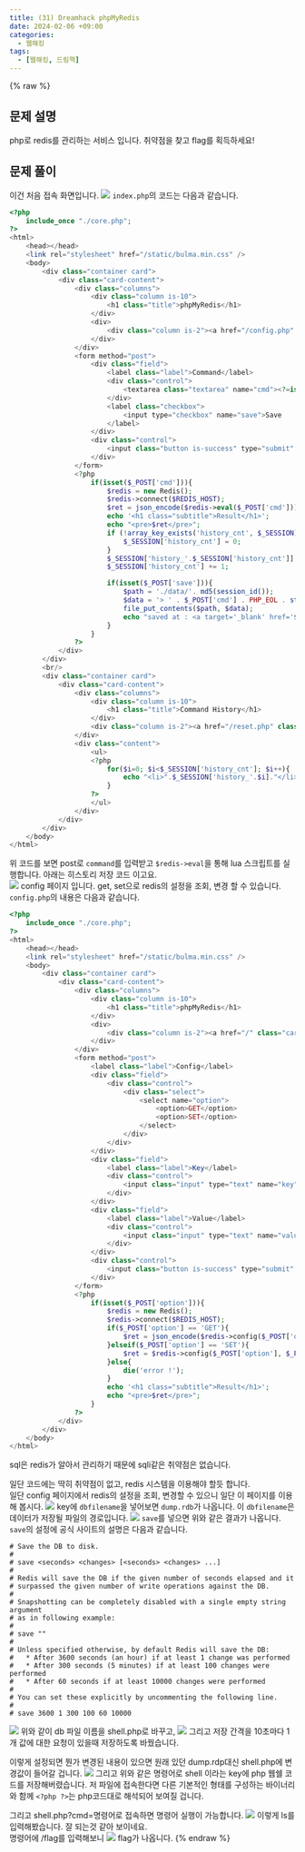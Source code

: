```yaml
---
title: (31) Dreamhack phpMyRedis
date: 2024-02-06 +09:00
categories:
  - 웹해킹
tags:
  - [웹해킹, 드림핵]
---
```

{% raw %}
## 문제 설명
php로 redis를 관리하는 서비스 입니다.
취약점을 찾고 flag를 획득하세요!

## 문제 풀이
이건 처음 접속 화면입니다.
![](https://kyuyeop.github.io/assets/img/post/31/1.png)
`index.php`의 코드는 다음과 같습니다.
```php
<?php
    include_once "./core.php";
?>
<html>
    <head></head>
    <link rel="stylesheet" href="/static/bulma.min.css" />
    <body>
        <div class="container card">
            <div class="card-content">
                <div class="columns">
                    <div class="column is-10">
                        <h1 class="title">phpMyRedis</h1>
                    </div>
                    <div>
                        <div class="column is-2"><a href="/config.php" class="card-footer-item">Config</a></div>
                    </div>
                </div>
                <form method="post">
                    <div class="field">
                        <label class="label">Command</label>
                        <div class="control">
                            <textarea class="textarea" name="cmd"><?=isset($_POST['cmd'])?$_POST['cmd']:'return 1;'?></textarea>
                        </div>
                        <label class="checkbox">
                            <input type="checkbox" name="save">Save
                        </label>
                    </div>
                    <div class="control">
                        <input class="button is-success" type="submit" value="submit">
                    </div>
                </form>
                <?php 
                    if(isset($_POST['cmd'])){
                        $redis = new Redis();
                        $redis->connect($REDIS_HOST);
                        $ret = json_encode($redis->eval($_POST['cmd']));
                        echo '<h1 class="subtitle">Result</h1>';
                        echo "<pre>$ret</pre>";
                        if (!array_key_exists('history_cnt', $_SESSION)) {
                            $_SESSION['history_cnt'] = 0;
                        }
                        $_SESSION['history_'.$_SESSION['history_cnt']] = $_POST['cmd'];
                        $_SESSION['history_cnt'] += 1;

                        if(isset($_POST['save'])){
                            $path = './data/'. md5(session_id());
                            $data = '> ' . $_POST['cmd'] . PHP_EOL . str_repeat('-',50) . PHP_EOL . $ret;
                            file_put_contents($path, $data);
                            echo "saved at : <a target='_blank' href='$path'>$path</a>";
                        }
                    }
                ?>
            </div>
        </div>
        <br/>
        <div class="container card">
            <div class="card-content">
                <div class="columns">
                    <div class="column is-10">
                        <h1 class="title">Command History</h1>
                    </div>
                    <div class="column is-2"><a href="/reset.php" class="card-footer-item">Reset</a></div>
                </div>
                <div class="content">
                    <ul>
                    <?php
                        for($i=0; $i<$_SESSION['history_cnt']; $i++){
                            echo "<li>".$_SESSION['history_'.$i]."</li>";
                        }
                    ?>
                    </ul>
                </div>
            </div>
        </div>
    </body>
</html>
```
위 코드를 보면 post로 `command`를 입력받고 `$redis->eval`을 통해 lua 스크립트를 실행합니다. 아래는 히스토리 저장 코드 이고요.  
![](https://kyuyeop.github.io/assets/img/post/31/2.png)
config 페이지 입니다. get, set으로 redis의 설정을 조회, 변경 할 수 있습니다. `config.php`의 내용은 다음과 같습니다.
```php
<?php
    include_once "./core.php";
?>
<html>
    <head></head>
    <link rel="stylesheet" href="/static/bulma.min.css" />
    <body>
        <div class="container card">
            <div class="card-content">
                <div class="columns">
                    <div class="column is-10">
                        <h1 class="title">phpMyRedis</h1>
                    </div>
                    <div>
                        <div class="column is-2"><a href="/" class="card-footer-item">Command</a></div>
                    </div>
                </div>
                <form method="post">
                    <label class="label">Config</label>
                    <div class="field">
                        <div class="control">
                            <div class="select">
                                <select name="option">
                                    <option>GET</option>
                                    <option>SET</option>
                                </select>
                            </div>
                        </div>
                    </div>
                    <div class="field">
                        <label class="label">Key</label>
                        <div class="control">
                            <input class="input" type="text" name="key">
                        </div>
                    </div>
                    <div class="field">
                        <label class="label">Value</label>
                        <div class="control">
                            <input class="input" type="text" name="value">
                        </div>
                    </div>
                    <div class="control">
                        <input class="button is-success" type="submit" value="submit">
                    </div>
                </form>
                <?php 
                    if(isset($_POST['option'])){
                        $redis = new Redis();
                        $redis->connect($REDIS_HOST);
                        if($_POST['option'] == 'GET'){
                            $ret = json_encode($redis->config($_POST['option'], $_POST['key']));
                        }elseif($_POST['option'] == 'SET'){
                            $ret = $redis->config($_POST['option'], $_POST['key'], $_POST['value']);
                        }else{
                            die('error !');
                        }                        
                        echo '<h1 class="subtitle">Result</h1>';
                        echo "<pre>$ret</pre>";
                    }
                ?>
            </div>
        </div>
    </body>
</html>
```
sql은 redis가 알아서 관리하기 때문에 sqli같은 취약점은 없습니다.  
  
일단 코드에는 딱히 취약점이 없고, redis 시스템을 이용해야 할듯 합니다.  
일단 config 페이지에서 redis의 설정을 조회, 변경할 수 있으니 일단 이 페이지를 이용해 봅시다.
![](https://kyuyeop.github.io/assets/img/post/31/3.png)
key에 `dbfilename`을 넣어보면 `dump.rdb`가 나옵니다. 이 `dbfilename`은 데이터가 저장될 파일의 경로입니다.
![](https://kyuyeop.github.io/assets/img/post/31/4.png)
`save`를 넣으면 위와 같은 결과가 나옵니다. `save`의 설정에 공식 사이트의 설명은 다음과 같습니다.
```
# Save the DB to disk.
#
# save <seconds> <changes> [<seconds> <changes> ...]
#
# Redis will save the DB if the given number of seconds elapsed and it
# surpassed the given number of write operations against the DB.
#
# Snapshotting can be completely disabled with a single empty string argument
# as in following example:
#
# save ""
#
# Unless specified otherwise, by default Redis will save the DB:
#   * After 3600 seconds (an hour) if at least 1 change was performed
#   * After 300 seconds (5 minutes) if at least 100 changes were performed
#   * After 60 seconds if at least 10000 changes were performed
#
# You can set these explicitly by uncommenting the following line.
#
# save 3600 1 300 100 60 10000
```
![](https://kyuyeop.github.io/assets/img/post/31/5.png)
위와 같이 db 파일 이름을 shell.php로 바꾸고,
![](https://kyuyeop.github.io/assets/img/post/31/6.png)
그리고 저장 간격을 10초마다 1개 값에 대한 요청이 있을때 저장하도록 바꿨습니다.  
  
이렇게 설정되면 뭔가 변경된 내용이 있으면 원래 있던 dump.rdp대신 shell.php에 변경값이 들어갈 겁니다.
![](https://kyuyeop.github.io/assets/img/post/31/7.png)
그리고 위와 같은 명령어로 shell 이라는 key에 php 웹쉘 코드를 저장해버렸습니다. 저 파일에 접속한다면 다른 기본적인 형태를 구성하는 바이너리와 함께 `<?php ?>`는 php코드대로 해석되어 보여질 겁니다.    
  
그리고 shell.php?cmd=명령어로 접속하면 명령어 실행이 가능합니다.
![](https://kyuyeop.github.io/assets/img/post/31/8.png)
이렇게 ls를 입력해봤습니다. 잘 되는것 같아 보이네요.  
명령어에 /flag를 입력해보니
![](https://kyuyeop.github.io/assets/img/post/31/9.png)
flag가 나옵니다.
{% endraw %}
